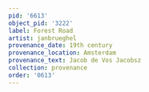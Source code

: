 ```yaml
---
pid: '6613'
object_pid: '3222'
label: Forest Road
artist: janbrueghel
provenance_date: 19th century
provenance_location: Amsterdam
provenance_text: Jacob de Vos Jacobsz
collection: provenance
order: '0613'
---
```

